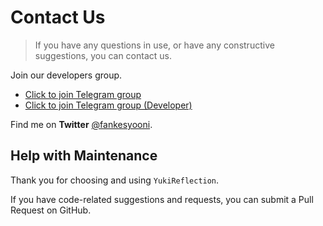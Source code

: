 # Contact Us

> If you have any questions in use, or have any constructive suggestions, you can contact us.

Join our developers group.

- [Click to join Telegram group](https://t.me/YukiReflection)
- [Click to join Telegram group (Developer)](https://t.me/HighCapable_Dev)

Find me on **Twitter** [@fankesyooni](https://twitter.com/fankesyooni).

## Help with Maintenance

Thank you for choosing and using `YukiReflection`.

If you have code-related suggestions and requests, you can submit a Pull Request on GitHub.